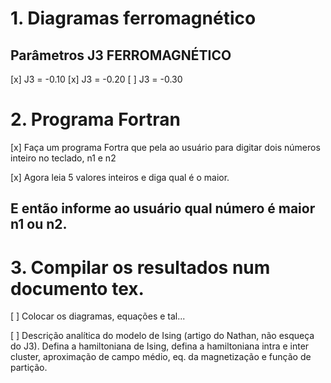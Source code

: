 
# 1. Diagramas ferromagnético

## Parâmetros J3 FERROMAGNÉTICO

[x] J3 = -0.10
[x] J3 = -0.20
[ ] J3 = -0.30

# 2. Programa Fortran

[x] Faça um programa Fortra que pela ao usuário para digitar dois números inteiro no teclado, n1 e n2

[x] Agora leia 5 valores inteiros e diga qual é o maior.



## E então informe ao usuário qual número é maior n1 ou n2.

# 3. Compilar os resultados num documento tex.

[ ] Colocar os diagramas, equações e tal...

[ ] Descrição analítica do modelo de Ising (artigo do Nathan, não esqueça do J3). 
Defina a hamiltoniana de Ising, 
defina a hamiltoniana intra e inter cluster, aproximação de campo médio, 
eq. da magnetização 
e função de partição.

